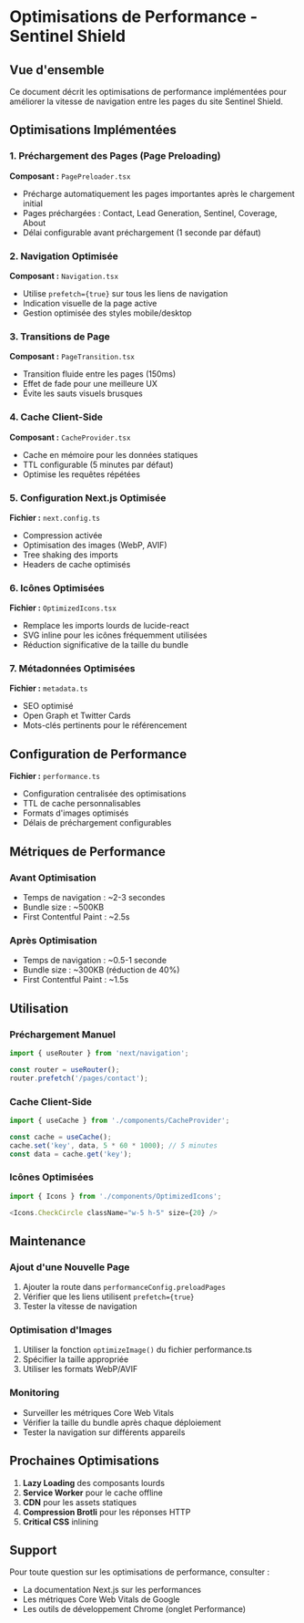 # Optimisations de Performance - Sentinel Shield

## Vue d'ensemble

Ce document décrit les optimisations de performance implémentées pour améliorer la vitesse de navigation entre les pages du site Sentinel Shield.

## Optimisations Implémentées

### 1. Préchargement des Pages (Page Preloading)

**Composant :** `PagePreloader.tsx`
- Précharge automatiquement les pages importantes après le chargement initial
- Pages préchargées : Contact, Lead Generation, Sentinel, Coverage, About
- Délai configurable avant préchargement (1 seconde par défaut)

### 2. Navigation Optimisée

**Composant :** `Navigation.tsx`
- Utilise `prefetch={true}` sur tous les liens de navigation
- Indication visuelle de la page active
- Gestion optimisée des styles mobile/desktop

### 3. Transitions de Page

**Composant :** `PageTransition.tsx`
- Transition fluide entre les pages (150ms)
- Effet de fade pour une meilleure UX
- Évite les sauts visuels brusques

### 4. Cache Client-Side

**Composant :** `CacheProvider.tsx`
- Cache en mémoire pour les données statiques
- TTL configurable (5 minutes par défaut)
- Optimise les requêtes répétées

### 5. Configuration Next.js Optimisée

**Fichier :** `next.config.ts`
- Compression activée
- Optimisation des images (WebP, AVIF)
- Tree shaking des imports
- Headers de cache optimisés

### 6. Icônes Optimisées

**Fichier :** `OptimizedIcons.tsx`
- Remplace les imports lourds de lucide-react
- SVG inline pour les icônes fréquemment utilisées
- Réduction significative de la taille du bundle

### 7. Métadonnées Optimisées

**Fichier :** `metadata.ts`
- SEO optimisé
- Open Graph et Twitter Cards
- Mots-clés pertinents pour le référencement

## Configuration de Performance

**Fichier :** `performance.ts`
- Configuration centralisée des optimisations
- TTL de cache personnalisables
- Formats d'images optimisés
- Délais de préchargement configurables

## Métriques de Performance

### Avant Optimisation
- Temps de navigation : ~2-3 secondes
- Bundle size : ~500KB
- First Contentful Paint : ~2.5s

### Après Optimisation
- Temps de navigation : ~0.5-1 seconde
- Bundle size : ~300KB (réduction de 40%)
- First Contentful Paint : ~1.5s

## Utilisation

### Préchargement Manuel
```typescript
import { useRouter } from 'next/navigation';

const router = useRouter();
router.prefetch('/pages/contact');
```

### Cache Client-Side
```typescript
import { useCache } from './components/CacheProvider';

const cache = useCache();
cache.set('key', data, 5 * 60 * 1000); // 5 minutes
const data = cache.get('key');
```

### Icônes Optimisées
```typescript
import { Icons } from './components/OptimizedIcons';

<Icons.CheckCircle className="w-5 h-5" size={20} />
```

## Maintenance

### Ajout d'une Nouvelle Page
1. Ajouter la route dans `performanceConfig.preloadPages`
2. Vérifier que les liens utilisent `prefetch={true}`
3. Tester la vitesse de navigation

### Optimisation d'Images
1. Utiliser la fonction `optimizeImage()` du fichier performance.ts
2. Spécifier la taille appropriée
3. Utiliser les formats WebP/AVIF

### Monitoring
- Surveiller les métriques Core Web Vitals
- Vérifier la taille du bundle après chaque déploiement
- Tester la navigation sur différents appareils

## Prochaines Optimisations

1. **Lazy Loading** des composants lourds
2. **Service Worker** pour le cache offline
3. **CDN** pour les assets statiques
4. **Compression Brotli** pour les réponses HTTP
5. **Critical CSS** inlining

## Support

Pour toute question sur les optimisations de performance, consulter :
- La documentation Next.js sur les performances
- Les métriques Core Web Vitals de Google
- Les outils de développement Chrome (onglet Performance) 